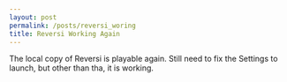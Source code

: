 ```yaml
---
layout: post
permalink: /posts/reversi_woring
title: Reversi Working Again
---
```


The local copy of Reversi is playable again.   Still need to fix the Settings to launch, but other than tha, it is working. 
